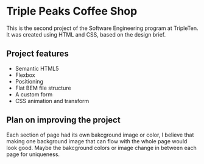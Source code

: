 # Triple Peaks Coffee Shop

This is the second project of the Software Engineering program at TripleTen. It was created using HTML and CSS, based on the design brief.

## Project features

- Semantic HTML5
- Flexbox
- Positioning
- Flat BEM file structure
- A custom form
- CSS animation and transform

## Plan on improving the project

Each section of page had its own bakcground image or color, I believe that making one background image that can flow with the whole page would look good. Maybe the bakcground colors or image change in between each page for uniqueness.
